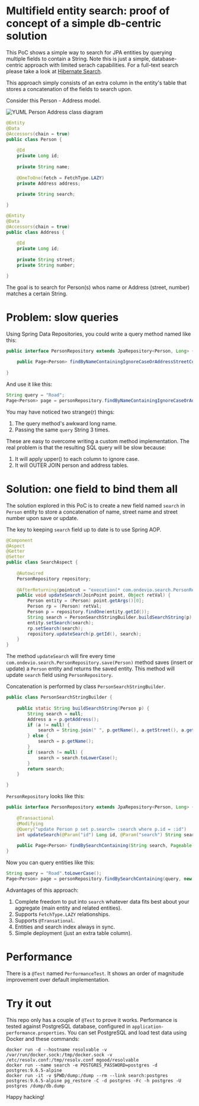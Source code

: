 # Multifield entity search: proof of concept of a simple db-centric solution

This PoC shows a simple way to search for JPA entities by querying multiple fields to contain a String.
Note this is just a simple, database-centric approach with limited serach capabilities.
For a full-text search please take a look at [Hibernate Search](http://hibernate.org/search/documentation/getting-started/).

This approach simply consists of an extra column in the entity's table that stores a concatenation of the fields to search upon.

Consider this Person - Address model.

![YUML Person Address class diagram](http://yuml.me/b8905acf)

```java
@Entity
@Data
@Accessors(chain = true)
public class Person {
	
	@Id
	private Long id;
	
	private String name;
	
	@OneToOne(fetch = FetchType.LAZY)
	private Address address;
	
	private String search;

}

@Entity
@Data
@Accessors(chain = true)
public class Address {
	
	@Id
	private Long id;
	
	private String street;
	private String number;

}
```

The goal is to search for Person(s) whos name or Address (street, number) matches a certain String.

# Problem: slow queries

Using Spring Data Repositories, you could write a query method named like this:

```java
public interface PersonRepository extends JpaRepository<Person, Long> {
	
	public Page<Person> findByNameContainingIgnoreCaseOrAddressStreetContainingIgnoreCaseOrAddressNumberContainingIgnoreCase(String name, String street, String number, Pageable pageable);
	
}
```

And use it like this:
```java
String query = "Road";
Page<Person> page = personRepository.findByNameContainingIgnoreCaseOrAddressStreetContainingIgnoreCaseOrAddressNumberContainingIgnoreCase(query, query, query, new PageRequest(1, 20));
```

You may have noticed two strange(r) things:
1. The query method's awkward long name.
2. Passing the same `query` String 3 times. 

These are easy to overcome writing a custom method implementation. 
The real problem is that the resulting SQL query will be slow because:
1. It will apply upper() to each column to ignore case.
2. It will OUTER JOIN person and address tables.

# Solution: one field to bind them all

The solution explored in this PoC is to create a new field named `search` in `Person` entity to store a concatenation of name, street name and street number upon save or update.

The key to keeping `search` field up to date is to use Spring AOP.

```java
@Component
@Aspect
@Getter
@Setter
public class SearchAspect {
	
	@Autowired
	PersonRepository repository;
	
	@AfterReturning(pointcut = "execution(* com.ondevio.search.PersonRepository.save*(Person))", returning = "retVal")
	public void updateSearch(JoinPoint point, Object retVal) {
	    Person entity = (Person) point.getArgs()[0];
	    Person rp = (Person) retVal;
	    Person p = repository.findOne(entity.getId());
	    String search = PersonSearchStringBuilder.buildSearchString(p);
	    entity.setSearch(search);
	    rp.setSearch(search);
		repository.updateSearch(p.getId(), search);
	}
}
```

The method `updateSearch` will fire every time `com.ondevio.search.PersonRepository.save(Person)` method saves (insert or update) a `Person` entity and returns the saved entity. This method will update `search` field using `PersonRepository`.

Concatenation is performed by class `PersonSearchStringBuilder`.

```java
public class PersonSearchStringBuilder {
	
	public static String buildSearchString(Person p) {
		String search = null;
	    Address a = p.getAddress();
	    if (a != null) {
	    	search = String.join(" ", p.getName(), a.getStreet(), a.getNumber());
	    } else {
	    	search = p.getName(); 
	    }
	    if (search != null) {
	    	search = search.toLowerCase();
	    }
    	return search;
	}

}
```

`PersonRepository` looks like this:

```java
public interface PersonRepository extends JpaRepository<Person, Long> {
	
	@Transactional
	@Modifying
	@Query("update Person p set p.search= :search where p.id = :id")
	int updateSearch(@Param("id") Long id, @Param("search") String search);
	
	public Page<Person> findBySearchContaining(String search, Pageable pageable);
}
```

Now you can query entities like this:
```java
String query = "Road".toLowerCase();
Page<Person> page = personRepository.findBySearchContaining(query, new PageRequest(1, 10));
```

Advantages of this approach:
1. Complete freedom to put into `search` whatever data fits best about your aggregate (main entity and related entities).
2. Supports `FetchType.LAZY` relationships.
3. Supports `@Transational`.
4. Entities and search index always in sync.
5. Simple deployment (just an extra table column).

# Performance

There is a `@Test` named `PerformanceTest`. It shows an order of magnitude improvement over default implementation.

# Try it out

This repo only has a couple of `@Test` to prove it works.
Performance is tested against PostgreSQL database, configured in `application-performance.properties`.
You can set PostgreSQL and load test data using Docker and these commands:

```
docker run -d --hostname resolvable -v /var/run/docker.sock:/tmp/docker.sock -v /etc/resolv.conf:/tmp/resolv.conf mgood/resolvable 
docker run --name search -e POSTGRES_PASSWORD=postgres -d postgres:9.6.5-alpine
docker run -it -v $PWD/dump:/dump --rm --link search:postgres postgres:9.6.5-alpine pg_restore -C -d postgres -Fc -h postgres -U postgres /dump/db.dump
```

Happy hacking!
